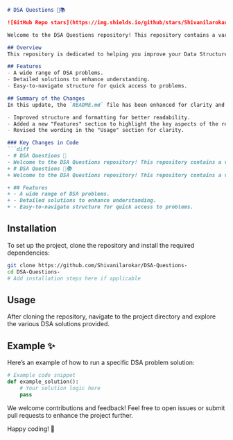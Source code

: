 ```markdown
# DSA Questions 🤖📚

![GitHub Repo stars](https://img.shields.io/github/stars/Shivanilarokar/DSA-Questions-) ![GitHub forks](https://img.shields.io/github/forks/Shivanilarokar/DSA-Questions-) ![GitHub issues](https://img.shields.io/github/issues/Shivanilarokar/DSA-Questions-)

Welcome to the DSA Questions repository! This repository contains a variety of DSA problems along with their solutions, designed to help you enhance your problem-solving skills.

## Overview
This repository is dedicated to helping you improve your Data Structures and Algorithms (DSA) skills by providing a comprehensive collection of problems and their solutions.

## Features
- A wide range of DSA problems.
- Detailed solutions to enhance understanding.
- Easy-to-navigate structure for quick access to problems.

## Summary of the Changes
In this update, the `README.md` file has been enhanced for clarity and presentation. Below are the key changes made:

- Improved structure and formatting for better readability.
- Added a new "Features" section to highlight the key aspects of the repository.
- Revised the wording in the "Usage" section for clarity.

### Key Changes in Code
```diff
- # DSA Questions 🤖
- Welcome to the DSA Questions repository! This repository contains a variety of DSA problems along with their solutions, designed to help you enhance your problem-solving skills.
+ # DSA Questions 🤖📚
+ Welcome to the DSA Questions repository! This repository contains a variety of DSA problems along with their solutions, designed to help you enhance your problem-solving skills.

+ ## Features
+ - A wide range of DSA problems.
+ - Detailed solutions to enhance understanding.
+ - Easy-to-navigate structure for quick access to problems.

```

## Installation
To set up the project, clone the repository and install the required dependencies:

```bash
git clone https://github.com/Shivanilarokar/DSA-Questions-
cd DSA-Questions-
# Add installation steps here if applicable
```

## Usage
After cloning the repository, navigate to the project directory and explore the various DSA solutions provided.

## Example ✨
Here’s an example of how to run a specific DSA problem solution:

```python
# Example code snippet
def example_solution():
    # Your solution logic here
    pass
```

We welcome contributions and feedback! Feel free to open issues or submit pull requests to enhance the project further.

Happy coding! 🎉
```